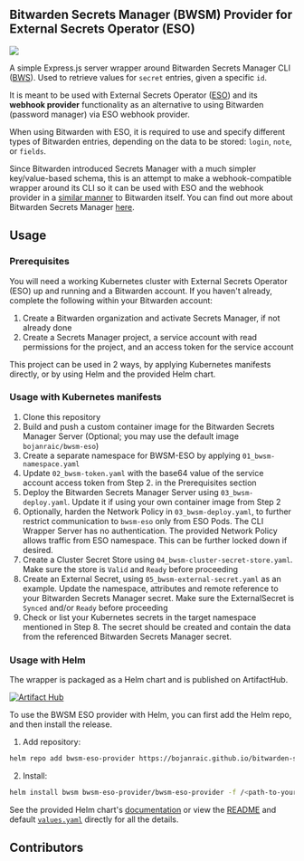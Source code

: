 ## Bitwarden Secrets Manager (BWSM) Provider for External Secrets Operator (ESO)
<a href="https://github.com/bojanraic/bitwarden-secrets-manager-eso/releases"><img src="https://img.shields.io/github/v/release/bojanraic/bitwarden-secrets-manager-eso"></a>

A simple Express.js server wrapper around Bitwarden Secrets Manager CLI ([BWS](https://bitwarden.com/help/secrets-manager-cli/)). 
Used to retrieve values for `secret` entries, given a specific `id`. 

It is meant to be used with External Secrets Operator ([ESO](https://external-secrets.io/latest/)) and its **webhook provider** functionality as an alternative to using Bitwarden (password manager) via ESO webhook provider. 

When using Bitwarden with ESO, it is required to use and specify different types of Bitwarden entries, depending on the data to be stored: `login`, `note`, or `fields`. 

Since Bitwarden introduced Secrets Manager with a much simpler key/value-based schema, this is an attempt to make a webhook-compatible wrapper around its CLI so it can be used with ESO and the webhook provider in a [similar manner](https://external-secrets.io/latest/examples/bitwarden/) to Bitwarden itself. You can find out more about Bitwarden Secrets Manager [here](https://bitwarden.com/products/secrets-manager/). 

## Usage

### Prerequisites
You will need a working Kubernetes cluster with External Secrets Operator (ESO) up and running and a Bitwarden account. 
If you haven't already, complete the following within your Bitwarden account: 
1. Create a Bitwarden organization and activate Secrets Manager, if not already done
2. Create a Secrets Manager project, a service account with read permissions for the project, and an access token for the service account

This project can be used in 2 ways, by applying Kubernetes manifests directly, or by using Helm and the provided Helm chart.

### Usage with Kubernetes manifests

1. Clone this repository
2. Build and push a custom container image for the Bitwarden Secrets Manager Server (Optional; you may use the default image `bojanraic/bwsm-eso`)
3. Create a separate namespace for BWSM-ESO by applying `01_bwsm-namespace.yaml`
4. Update `02_bwsm-token.yaml` with the base64 value of the service account access token from Step 2. in the Prerequisites section
5. Deploy the Bitwarden Secrets Manager Server using `03_bwsm-deploy.yaml`. 
   Update it if using your own container image from Step 2
6. Optionally, harden the Network Policy in `03_bwsm-deploy.yaml`, to further restrict communication to `bwsm-eso` only from ESO Pods. 
   The CLI Wrapper Server has no authentication. The provided Network Policy allows traffic from ESO namespace. This can be further locked down if desired. 
7. Create a Cluster Secret Store using `04_bwsm-cluster-secret-store.yaml`.
   Make sure the store is `Valid` and `Ready` before proceeding
8. Create an External Secret, using `05_bwsm-external-secret.yaml` as an example. 
   Update the namespace, attributes and remote reference to your Bitwarden Secrets Manager secret. Make sure the ExternalSecret is `Synced` and/or `Ready` before proceeding
9. Check or list your Kubernetes secrets in the target namespace mentioned in Step 8. 
    The secret should be created and contain the data from the referenced Bitwarden Secrets Manager secret.

### Usage with Helm

The wrapper is packaged as a Helm chart and is published on ArtifactHub. 

[![Artifact Hub](https://img.shields.io/endpoint?url=https://artifacthub.io/badge/repository/bitwarden-secrets-manager-eso)](https://artifacthub.io/packages/search?repo=bitwarden-secrets-manager-eso)

To use the BWSM ESO provider with Helm, you can first add the Helm repo, and then install the release.
1. Add repository: 
```bash 
helm repo add bwsm-eso-provider https://bojanraic.github.io/bitwarden-secrets-manager-eso
```
2. Install: 
```bash
helm install bwsm bwsm-eso-provider/bwsm-eso-provider -f /<path-to-your>/values.yaml --create-namespace -n bwsm
```

See the provided Helm chart's [documentation](https://bojanraic.github.io/bitwarden-secrets-manager-eso/charts/bwsm-eso-provider/) or view the [README](./charts/bwsm-eso-provider/README.md) and default [`values.yaml`](./charts/bwsm-eso-provider/values.yaml) directly for all the details. 

## Contributors

<!-- readme: contributors -start -->

<!-- readme: contributors -end -->
